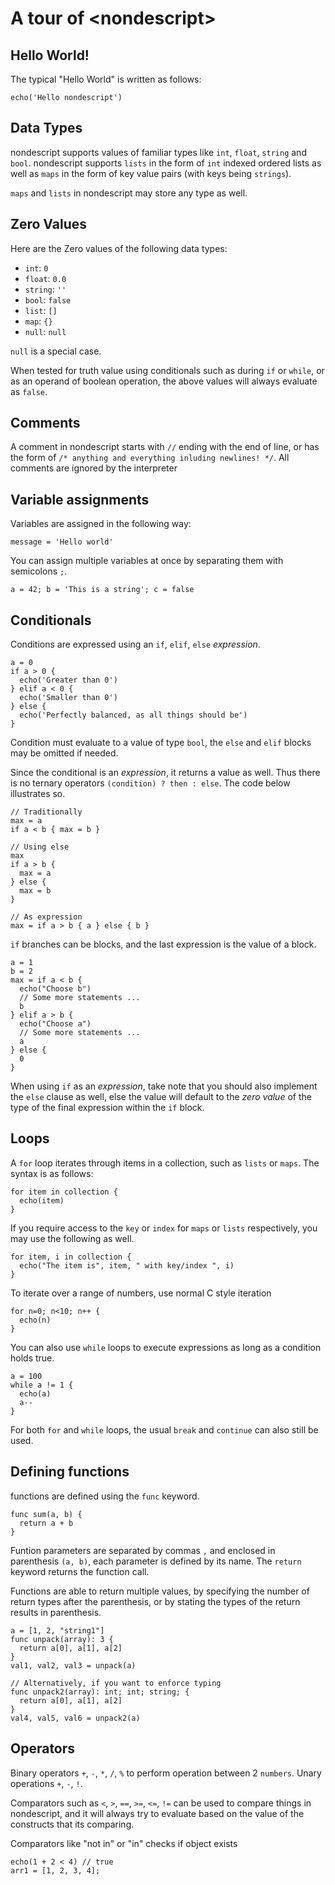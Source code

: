 # A tour of \<nondescript\>

## Hello World!
The typical "Hello World" is written as follows:
```
echo('Hello nondescript')
```

## Data Types
nondescript supports values of familiar types like `int`, `float`, `string` and `bool`. nondescript supports `lists` in the form of `int` indexed ordered lists as well as `maps` in the form of key value pairs (with keys being `strings`).

`maps` and `lists` in nondescript may store any type as well.
<!-- as well as `structs`, which can hold functions called `methods` as well as `properties` that can hold any of the data types defined above. -->

## Zero Values
Here are the Zero values of the following data types:
- `int`: `0`
- `float`: `0.0`
- `string`: `''`
- `bool`: `false`
- `list`: `[]`
- `map`: `{}`
- `null`: `null`

`null` is a special case.

When tested for truth value using conditionals such as during `if` or `while`, or as an operand of boolean operation, the above values will always evaluate as `false`.


## Comments
A comment in nondescript starts with `//` ending with the end of line, or has the form of `/* anything and everything inluding newlines! */`. All comments are ignored by the interpreter

## Variable assignments
Variables are assigned in the following way:
```
message = 'Hello world'
```

You can assign multiple variables at once by separating them with semicolons `;`.

```
a = 42; b = 'This is a string'; c = false
```

## Conditionals
Conditions are expressed using an `if`, `elif`, `else` *expression*.

```
a = 0
if a > 0 {
  echo('Greater than 0')
} elif a < 0 {
  echo('Smaller than 0')
} else {
  echo('Perfectly balanced, as all things should be')
}
```

Condition must evaluate to a value of type `bool`, the `else` and `elif` blocks may be omitted if needed.

Since the conditional is an *expression*, it returns a value as well. Thus there is no ternary operators `(condition) ? then : else`. The code below illustrates so.
```
// Traditionally
max = a
if a < b { max = b }

// Using else
max
if a > b {
  max = a
} else {
  max = b
}

// As expression
max = if a > b { a } else { b }
```

`if` branches can be blocks, and the last expression is the value of a block.
```
a = 1
b = 2
max = if a < b {
  echo("Choose b")
  // Some more statements ...
  b
} elif a > b {
  echo("Choose a")
  // Some more statements ...
  a
} else {
  0
}
```

When using `if` as an *expression*, take note that you should also implement the `else` clause as well, else the value will default to the *zero value* of the type of the final expression within the `if` block.

## Loops
A `for` loop iterates through items in a collection, such as `lists` or `maps`. The syntax is as follows:
```
for item in collection {
  echo(item)
}
```

If you require access to the `key` or `index` for `maps` or `lists` respectively, you may use the following as well.

```
for item, i in collection {
  echo("The item is", item, " with key/index ", i)
}
```

To iterate over a range of numbers, use normal C style iteration
```
for n=0; n<10; n++ {
  echo(n)
}
```

You can also use `while` loops to execute expressions as long as a condition holds true.
```
a = 100
while a != 1 {
  echo(a)
  a--
}
```

For both `for` and `while` loops, the usual `break` and `continue` can also still be used.

## Defining functions
functions are defined using the `func` keyword.
```
func sum(a, b) {
  return a + b
}
```

Funtion parameters are separated by commas `,` and enclosed in parenthesis `(a, b)`, each parameter is defined by its name. The `return` keyword returns the function call.

Functions are able to return multiple values, by specifying the number of return types after the parenthesis, or by stating the types of the return results in parenthesis.
```
a = [1, 2, "string1"]
func unpack(array): 3 {
  return a[0], a[1], a[2]
}
val1, val2, val3 = unpack(a)

// Alternatively, if you want to enforce typing
func unpack2(array): int; int; string; {
  return a[0], a[1], a[2]
}
val4, val5, val6 = unpack2(a)
```

## Operators
Binary operators `+`, `-`, `*`, `/`, `%` to perform operation between 2 `numbers`. Unary operations `+`, `-`, `!`.

Comparators such as `<`, `>`, `==`, `>=`, `<=`, `!=` can be used to compare things in nondescript, and it will always try to evaluate based on the value of the constructs that its comparing.

Comparators like "not in" or "in" checks if object exists
```
echo(1 + 2 < 4) // true
arr1 = [1, 2, 3, 4]; 
```
